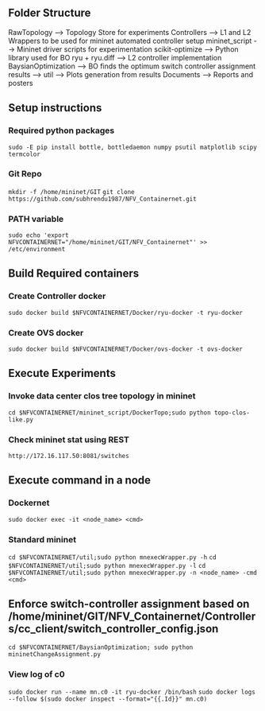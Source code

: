 ## Folder Structure
RawTopology		--> Topology Store for experiments
Controllers		--> L1 and L2 Wrappers to be used for mininet automated controller setup
mininet_script	--> Mininet driver scripts for experimentation
scikit-optimize	--> Python library used for BO
ryu + ryu.diff	--> L2 controller implementation
BaysianOptimization	--> BO finds the optimum switch controller assignment
results			--> 
util			--> Plots generation from results
Documents		--> Reports and posters
## Setup instructions
### Required python packages
`sudo -E pip install bottle, bottledaemon numpy psutil matplotlib scipy termcolor`
### Git Repo
`mkdir -f /home/mininet/GIT`
`git clone https://github.com/subhrendu1987/NFV_Containernet.git`
### PATH variable
`sudo echo 'export NFVCONTAINERNET="/home/mininet/GIT/NFV_Containernet"' >> /etc/environment`
## Build Required containers
### Create Controller docker
`sudo docker build $NFVCONTAINERNET/Docker/ryu-docker -t ryu-docker`
### Create OVS docker
`sudo docker build $NFVCONTAINERNET/Docker/ovs-docker -t ovs-docker`
## Execute Experiments
### Invoke data center clos tree topology in mininet
`cd $NFVCONTAINERNET/mininet_script/DockerTopo;sudo python topo-clos-like.py`
### Check mininet stat using REST
`http://172.16.117.50:8081/switches`

## Execute command in a node
### Dockernet
`sudo docker exec -it <node_name> <cmd>`
### Standard mininet
`cd $NFVCONTAINERNET/util;sudo python mnexecWrapper.py -h`
`cd $NFVCONTAINERNET/util;sudo python mnexecWrapper.py -l`
`cd $NFVCONTAINERNET/util;sudo python mnexecWrapper.py -n <node_name> -cmd <cmd>`

## Enforce switch-controller assignment based on /home/mininet/GIT/NFV_Containernet/Controllers/cc_client/switch_controller_config.json
`cd $NFVCONTAINERNET/BaysianOptimization; sudo python mininetChangeAssignment.py`
### View log of c0
`sudo docker run --name mn.c0 -it ryu-docker /bin/bash`
`sudo docker logs --follow $(sudo docker inspect --format="{{.Id}}" mn.c0)`
